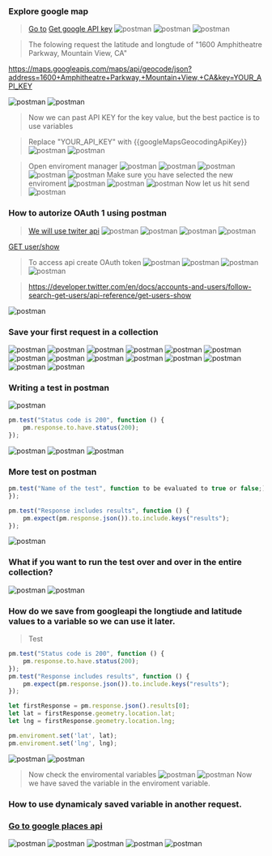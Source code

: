 ### Explore google map
> [Go to](https://developers.google.com/maps/documentation/geocoding/start)
> [Get google API key](https://developers.google.com/maps/documentation/geocoding/start#get-a-key)
![postman](./note/DOC/postman_1.png)
![postman](./note/DOC/postman_2.png)
![postman](./note/DOC/postman_3.png)

> The folowing request the latitude and longtude of "1600 Amphitheatre Parkway, Mountain View, CA"

https://maps.googleapis.com/maps/api/geocode/json?address=1600+Amphitheatre+Parkway,+Mountain+View,+CA&key=YOUR_API_KEY

![postman](./note/DOC/postman_4.png)
![postman](./note/DOC/postman_5.png)
> Now we can past API KEY for the key value, but the best pactice is to use variables

> Replace "YOUR_API_KEY" with {{googleMapsGeocodingApiKey}}
![postman](./note/DOC/postman_6.png)
![postman](./note/DOC/postman_7.png)

> Open enviroment manager
![postman](./note/DOC/postman_8.png)
![postman](./note/DOC/postman_9.png)
![postman](./note/DOC/postman_10.png)
![postman](./note/DOC/postman_11.png)
![postman](./note/DOC/postman_12.png)
> Make sure you have selected the new enviroment
![postman](./note/DOC/postman_13.png)
![postman](./note/DOC/postman_14.png)
![postman](./note/DOC/postman_15.png)
> Now let us hit send
![postman](./note/DOC/postman_16.png)
### How to autorize OAuth 1 using postman
> [We will use twiter api](https://developer.twitter.com/)
![postman](./note/DOC/postman_17.png)
![postman](./note/DOC/postman_18.png)
![postman](./note/DOC/postman_19.png)
![postman](./note/DOC/postman_20.png)

[GET user/show](https://developer.twitter.com/en/docs/accounts-and-users/follow-search-get-users/api-reference/get-users-show)

> To access api create OAuth token
![postman](./note/DOC/postman_21.png)
![postman](./note/DOC/postman_22.png)
![postman](./note/DOC/postman_23.png)
![postman](./note/DOC/postman_24.png)

> https://developer.twitter.com/en/docs/accounts-and-users/follow-search-get-users/api-reference/get-users-show

![postman](./note/DOC/postman_25.png)
### Save your first request in a collection
![postman](./note/DOC/postman_26.png)
![postman](./note/DOC/postman_27.png)
![postman](./note/DOC/postman_28.png)
![postman](./note/DOC/postman_29.png)
![postman](./note/DOC/postman_30.png)
![postman](./note/DOC/postman_31.png)
![postman](./note/DOC/postman_32.png)
![postman](./note/DOC/postman_33.png)
![postman](./note/DOC/postman_34.png)
![postman](./note/DOC/postman_35.png)
![postman](./note/DOC/postman_36.png)
![postman](./note/DOC/postman_37.png)
![postman](./note/DOC/postman_38.png)
![postman](./note/DOC/postman_39.png)

### Writing a test in postman
![postman](./note/DOC/postman_39.png)
```js
pm.test("Status code is 200", function () {
    pm.response.to.have.status(200);
});
```
![postman](./note/DOC/postman_40.png)
![postman](./note/DOC/postman_41.png)
![postman](./note/DOC/postman_42.png)

### More test on postman
```js
pm.test("Name of the test", function to be evaluated to true or false;)
});
```
```js
pm.test("Response includes results", function () {
    pm.expect(pm.response.json()).to.include.keys("results");
});
```
![postman](./note/DOC/postman_43.png)

### What if you want to run the test over and over in the entire collection?
![postman](./note/DOC/postman_44.png)
![postman](./note/DOC/postman_45.png)

### How do we save from googleapi the longtiude and latitude values to a variable so we can use it later.

> Test
```js
pm.test("Status code is 200", function () {
    pm.response.to.have.status(200);
});
pm.test("Response includes results", function () {
    pm.expect(pm.response.json()).to.include.keys("results");
});

let firstResponse = pm.response.json().results[0];
let lat = firstResponse.geometry.location.lat;
let lng = firstResponse.geometry.location.lng;

pm.enviroment.set('lat', lat);
pm.enviroment.set('lng', lng);
````
![postman](./note/DOC/postman_46.png)
![postman](./note/DOC/postman_47.png)
> Now check the enviromental variables
![postman](./note/DOC/postman_48.png)
![postman](./note/DOC/postman_49.png)
> Now we have saved the variable in the enviroment variable.
### How to use dynamicaly saved variable in another request.

### [Go to google places api](https://developers.google.com/places/web-service/search)

![postman](./note/DOC/postman_50.png)
![postman](./note/DOC/postman_51.png)
![postman](./note/DOC/postman_52.png)
![postman](./note/DOC/postman_53.png)
![postman](./note/DOC/postman_54.png)






